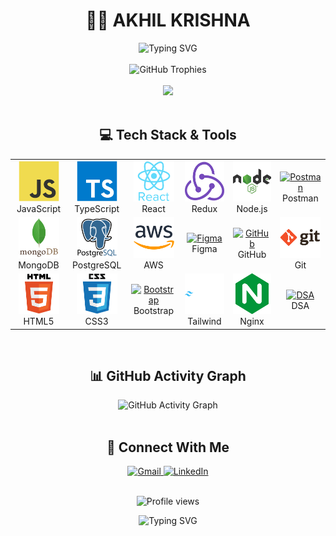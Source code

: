 # <div align="center">👨‍💻 AKHIL KRISHNA</div>

<div align="center">
  <img src="https://readme-typing-svg.herokuapp.com/?lines=MERN+Stack+Developer;Full+Stack+Engineer;Web+Development+Enthusiast&center=true&width=500&height=50&duration=3000&pause=1000" alt="Typing SVG">
</div>

<br>

<div align="center">
  <img src="https://github-profile-trophy.vercel.app/?username=your-github-username&theme=onestar&column=7&margin-w=15&margin-h=15" alt="GitHub Trophies" />
</div>

<br>

<div align="center">
  <a href="https://github.com/your-github-username">
    <img height="180em" src="https://github-readme-stats.vercel.app/api?username=your-github-username&show_icons=true&theme=tokyonight&include_all_commits=true&count_private=true"/>
<!--     <img height="180em" src="https://github-readme-stats.vercel.app/api/top-langs/?username=your-github-username&layout=compact&langs_count=7&theme=tokyonight"/> -->
  </a>
</div>

<br>

## <div align="center">💻 Tech Stack & Tools</div>

<div align="center">
  <table>
    <tr>
      <td align="center" width="96">
        <a href="https://developer.mozilla.org/en-US/docs/Web/JavaScript">
          <img src="https://raw.githubusercontent.com/devicons/devicon/master/icons/javascript/javascript-original.svg" alt="JavaScript" width="65" height="65" />
        </a>
        <br>JavaScript
      </td>
      <td align="center" width="96">
        <a href="https://www.typescriptlang.org/">
          <img src="https://raw.githubusercontent.com/devicons/devicon/master/icons/typescript/typescript-original.svg" alt="TypeScript" width="65" height="65" />
        </a>
        <br>TypeScript
      </td>
      <td align="center" width="96">
        <a href="https://reactjs.org/">
          <img src="https://raw.githubusercontent.com/devicons/devicon/master/icons/react/react-original-wordmark.svg" alt="React" width="65" height="65" />
        </a>
        <br>React
      </td>
      <td align="center" width="96">
        <a href="https://redux.js.org/">
          <img src="https://raw.githubusercontent.com/devicons/devicon/master/icons/redux/redux-original.svg" alt="Redux" width="65" height="65" />
        </a>
        <br>Redux
      </td>
      <td align="center" width="96">
        <a href="https://nodejs.org/">
          <img src="https://raw.githubusercontent.com/devicons/devicon/master/icons/nodejs/nodejs-original-wordmark.svg" alt="Node.js" width="65" height="65" />
        </a>
        <br>Node.js
      </td>
      <td align="center" width="96">
        <a href="https://www.postman.com/">
          <img src="https://www.vectorlogo.zone/logos/getpostman/getpostman-icon.svg" alt="Postman" width="65" height="65" />
        </a>
        <br>Postman
      </td>
    </tr>
    <tr>
      <td align="center" width="96">
        <a href="https://www.mongodb.com/">
          <img src="https://raw.githubusercontent.com/devicons/devicon/master/icons/mongodb/mongodb-original-wordmark.svg" alt="MongoDB" width="65" height="65" />
        </a>
        <br>MongoDB
      </td>
      <td align="center" width="96">
        <a href="https://www.postgresql.org/">
          <img src="https://raw.githubusercontent.com/devicons/devicon/master/icons/postgresql/postgresql-original-wordmark.svg" alt="PostgreSQL" width="65" height="65" />
        </a>
        <br>PostgreSQL
      </td>
      <td align="center" width="96">
        <a href="https://aws.amazon.com/">
          <img src="https://raw.githubusercontent.com/devicons/devicon/master/icons/amazonwebservices/amazonwebservices-original-wordmark.svg" alt="AWS" width="65" height="65" />
        </a>
        <br>AWS
      </td>
      <td align="center" width="96">
        <a href="https://www.figma.com/">
          <img src="https://www.vectorlogo.zone/logos/figma/figma-icon.svg" alt="Figma" width="65" height="65" />
        </a>
        <br>Figma
      </td>
      <td align="center" width="96">
        <a href="https://github.com/">
          <img src="https://github.githubassets.com/assets/GitHub-Mark-ea2971cee799.png" alt="GitHub" width="65" height="65" />
        </a>
        <br>GitHub
      </td>
      <td align="center" width="96">
        <a href="https://git-scm.com/">
          <img src="https://raw.githubusercontent.com/devicons/devicon/master/icons/git/git-original-wordmark.svg" alt="Git" width="65" height="65" />
        </a>
        <br>Git
      </td>
    </tr>
    <tr>
      <td align="center" width="96">
        <a href="https://developer.mozilla.org/en-US/docs/Web/HTML">
          <img src="https://raw.githubusercontent.com/devicons/devicon/master/icons/html5/html5-original-wordmark.svg" alt="HTML5" width="65" height="65" />
        </a>
        <br>HTML5
      </td>
      <td align="center" width="96">
        <a href="https://developer.mozilla.org/en-US/docs/Web/CSS">
          <img src="https://raw.githubusercontent.com/devicons/devicon/master/icons/css3/css3-original-wordmark.svg" alt="CSS3" width="65" height="65" />
        </a>
        <br>CSS3
      </td>
      <td align="center" width="96">
        <a href="https://getbootstrap.com/">
          <img src="https://getbootstrap.com/docs/5.3/assets/brand/bootstrap-logo-shadow.png" alt="Bootstrap" width="65" height="65" />
        </a>
        <br>Bootstrap
      </td>
      <td align="center" width="96">
        <a href="https://tailwindcss.com/">
          <img src="https://raw.githubusercontent.com/devicons/devicon/master/icons/tailwindcss/tailwindcss-original-wordmark.svg" alt="Tailwind" width="65" height="65" />
        </a>
        <br>Tailwind
      </td>
      <td align="center" width="96">
        <a href="https://www.nginx.com/">
          <img src="https://raw.githubusercontent.com/devicons/devicon/master/icons/nginx/nginx-original.svg" alt="Nginx" width="65" height="65" />
        </a>
        <br>Nginx
      </td>
      <td align="center" width="96">
        <a href="https://github.com/topics/dsa">
          <img src="https://cdn-icons-png.flaticon.com/512/2782/2782148.png" alt="DSA" width="65" height="65" />
        </a>
        <br>DSA
      </td>
    </tr>
  </table>
</div>

<br>

## <div align="center">📊 GitHub Activity Graph</div>

<div align="center">
  <img src="https://github-readme-activity-graph.vercel.app/graph?username=your-github-username&theme=tokyo-night" alt="GitHub Activity Graph">
</div>

<br>

## <div align="center">🔗 Connect With Me</div>

<div align="center">
  <a href="mailto:akhilkrishna2400@gmail.com">
    <img src="https://img.shields.io/badge/Gmail-D14836?style=for-the-badge&logo=gmail&logoColor=white" alt="Gmail"/>
  </a>
  <a href="https://www.linkedin.com/in/akhil-krishna-81a45831b/">
    <img src="https://img.shields.io/badge/LinkedIn-0077B5?style=for-the-badge&logo=linkedin&logoColor=white" alt="LinkedIn"/>
  </a>
</div>

<br>


<p align="center">
  <img src="https://komarev.com/ghpvc/?username=akhil2400" alt="Profile views" />
</p>



<div align="center">
  <img src="https://readme-typing-svg.herokuapp.com/?lines=Thanks+for+visiting!;Let's+build+something+amazing+together!&center=true&width=500&height=50&color=f75c7e&vCenter=true&size=20&pause=1000" alt="Typing SVG">
</div>
